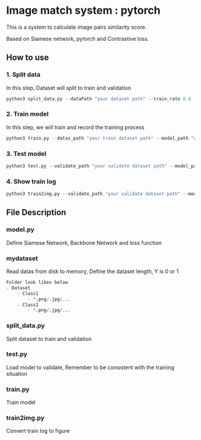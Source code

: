 # Image match system : pytorch

This is a system to calculate image pairs similarity score.

Based on Siamese network, pytorch and Contrastive loss.

## How to use
### 1. Split data
In this step, Dataset will split to train and validation
```python
python3 split_data.py --dataPath "your dataset path" --train_rate 0.8
```
### 2. Train model
In this step, we will train and record the training process
```python
python3 train.py --datas_path "your train dataset path" --model_path "where you save models" --gpu_ids "depends on your gpu"
```

### 3. Test model
```python
python3 test.py --validate_path "your validate dataset path" --model_path "where model is" 
```

### 4. Show train log
```python
python3 train2img.py --validate_path "your validate dataset path" --model_path "where model is" 
```

## File Description
### model.py
Define Siamese Network, Backbone Network and loss function

### mydataset
Read datas from disk to memory, Define the dataset length, Y is 0 or 1
```python
Folder look likes below
- Dataset
	- Class1
		- *.png/.jpg/...
	- Class2
		- *.png/.jpg/...
```

### split_data.py
Split dataset to train and validation

### test.py
Load model to validate, Remember to be consistent with the training situation

### train.py
Train model

### train2img.py
Convert train log to figure
